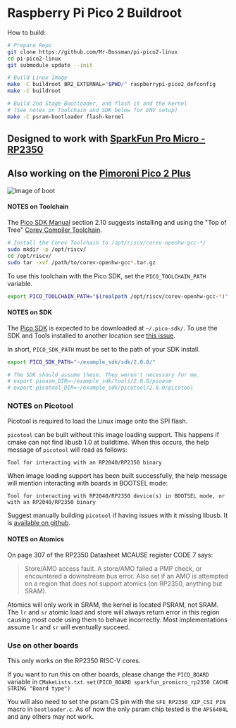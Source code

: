 # Raspberry Pi Pico 2 Buildroot

How to build:

```bash
# Prepare Repo
git clone https://github.com/Mr-Bossman/pi-pico2-linux
cd pi-pico2-linux
git submodule update --init

# Build Linux Image
make -C buildroot BR2_EXTERNAL="$PWD/" raspberrypi-pico2_defconfig
make -C buildroot

# Build 2nd Stage Bootloader, and flash it and the kernel
# (See notes on Toolchain and SDK below for ENV setup)
make -C psram-bootloader flash-kernel
```

## Designed to work with [SparkFun Pro Micro - RP2350](https://www.sparkfun.com/products/24870)

## Also working on the [Pimoroni Pico 2 Plus](https://shop.pimoroni.com/products/pimoroni-pico-plus-2)

![Image of boot](images/booting.png)


#### NOTES on Toolchain

The [Pico SDK Manual](https://datasheets.raspberrypi.com/pico/raspberry-pi-pico-c-sdk.pdf)
section 2.10 suggests installing and using the "Top of Tree"
[Corev Compiler Toolchain](https://www.embecosm.com/resources/tool-chain-downloads/#corev).

```bash
# Install the Corev Toolchain to /opt/riscv/corev-openhw-gcc-*/
sudo mkdir -p /opt/riscv/
cd /opt/riscv/
sudo tar -xvf /path/to/corev-openhw-gcc*.tar.gz
```

To use this toolchain with the Pico SDK, set the `PICO_TOOLCHAIN_PATH` variable.

```bash
export PICO_TOOLCHAIN_PATH="$(realpath /opt/riscv/corev-openhw-gcc-*)"
```


#### NOTES on SDK

The [Pico SDK](https://github.com/raspberrypi/pico-sdk) is expected to be
downloaded at `~/.pico-sdk/`. To use the SDK and Tools installed to another
location see [this issue](https://github.com/raspberrypi/pico-sdk/pull/1820#issuecomment-2291611448).

In short, `PICO_SDK_PATH` must be set to the path of your SDK install.

```bash
export PICO_SDK_PATH="~/example_sdk/sdk/2.0.0/"

# The SDK should assume these. They weren't necessary for me. 
# export pioasm_DIR=~/example_sdk/tools/2.0.0/pioasm
# export picotool_DIR=~/example_sdk/picotool/2.0.0/picotool
```


### NOTES on Picotool

Picotool is required to load the Linux image onto the SPI flash.

`picotool` can be built without this image loading support. This happens if
cmake can not find libusb 1.0 at buildtime. When this occurs, the help message
of `picotool` will read as follows:

`Tool for interacting with an RP2040/RP2350 binary`

When image loading support has been built successfully, the help message will
mention interacting with boards in BOOTSEL mode:

`Tool for interacting with RP2040/RP2350 device(s) in BOOTSEL mode, or with an RP2040/RP2350 binary`

Suggest manually building `picotool` if having issues with it missing libusb.
It is [available on github](https://github.com/raspberrypi/picotool).


#### NOTES on Atomics
On page 307 of the RP2350 Datasheet MCAUSE register CODE 7 says:
> Store/AMO access fault. A store/AMO failed a PMP check, or
encountered a downstream bus error. Also set if an AMO is attempted on a
region that does not support atomics (on RP2350, anything but SRAM).

Atomics will only work in SRAM, the kernel is located PSRAM, not SRAM.
The `lr` and `sr` atomic load and store will always return error in this region causing most code using them to behave incorrectly.
Most implementations assume `lr` and `sr` will eventually succeed.

### Use on other boards

This only works on the RP2350 RISC-V cores.

If you want to run this on other boards, please change the `PICO_BOARD` variable in `CMakeLists.txt`.
`set(PICO_BOARD sparkfun_promicro_rp2350 CACHE STRING "Board type")`

You will also need to set the psram CS pin with the `SFE_RP2350_XIP_CSI_PIN` macro in `bootloader.c`.
As of now the only psram chip tested is the `APS6404L` and any others may not work.
